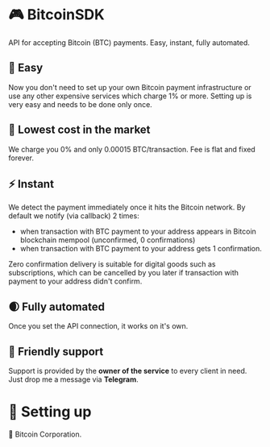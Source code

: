 # 🎮 BitcoinSDK
API for accepting Bitcoin (BTC) payments. Easy, instant, fully automated.

## 🌴 Easy
Now you don't need to set up your own Bitcoin payment infrastructure or use any other expensive services which charge 1% or more. Setting up is very easy and needs to be done only once.

## 🌿 Lowest cost in the market
We charge you 0% and only 0.00015 BTC/transaction. Fee is flat and fixed forever.

## ⚡️ Instant
We detect the payment immediately once it hits the Bitcoin network. By default we notify (via callback) 2 times:
- when transaction with BTC payment to your address appears in Bitcoin blockchain mempool (unconfirmed, 0 confirmations)
- when transaction with BTC payment to your address gets 1 confirmation.

Zero confirmation delivery is suitable for digital goods such as subscriptions, which can be cancelled by you later if transaction with payment to your address didn't confirm.

## 🌒 Fully automated
Once you set the API connection, it works on it's own.

## 💚 Friendly support
Support is provided by the <b>owner of the service</b> to every client in need. Just drop me a message via <b>Telegram</b>.

# 🦚 Setting up

🌲 Bitcoin Corporation.
